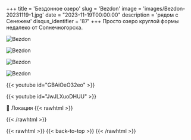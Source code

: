 +++
title = 'Бездонное озеро'
slug = 'Bezdon'
image = 'images/Bezdon-20231119-1.jpg'
date = "2023-11-19T00:00:00"
description = 'рядом с Сенежем'
disqus_identifier = '87'
+++
Просто озеро круглой формы недалеко от Солнечногорска.

![Bezdon](/images/Bezdon-20231119-2.jpg)

![Bezdon](/images/Bezdon-20231119-3.jpg)

![Bezdon](/images/Bezdon-20231119-4.jpg)

![Bezdon](/images/Bezdon-20231119-5.jpg)

{{< youtube id="GBAiOeO32eo" >}}

{{< youtube id="JwJLXuoDHUU" >}}

📍 Локация
{{< rawhtml >}}
<div class="yandex-map-container">
<script type="text/javascript" charset="utf-8" async src="https://api-maps.yandex.ru/services/constructor/1.0/js/?um=constructor%3Ad949730fefba7d21b8170ea6008490613f69145185ca67deec2e8ed16eb195f5&amp;width=800&amp;height=400&amp;lang=ru_RU&amp;scroll=true"></script>
</div>
{{< /rawhtml >}}

{{< rawhtml >}}
{{< back-to-top >}}
{{< /rawhtml >}}
